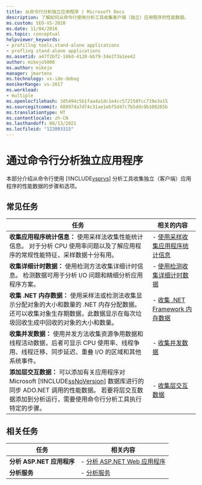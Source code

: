 ```yaml
---
title: 从命令行分析独立应用程序 | Microsoft Docs
description: 了解如何从命令行使用分析工具收集客户端（独立）应用程序的性能数据。
ms.custom: SEO-VS-2020
ms.date: 11/04/2016
ms.topic: conceptual
helpviewer_keywords:
- profillng tools,stand-alone applications
- profling stand-alone applications
ms.assetid: a47f2bf2-186d-4120-bb79-34e2f3a1ee42
author: mikejo5000
ms.author: mikejo
manager: jmartens
ms.technology: vs-ide-debug
monikerRange: vs-2017
ms.workload:
- multiple
ms.openlocfilehash: 3d5494c5b1faa4a1dc1e4cc572158fcc719e3a15
ms.sourcegitcommit: 68897da7d74c31ae1ebf5d47c7b5ddc9b108265b
ms.translationtype: HT
ms.contentlocale: zh-CN
ms.lasthandoff: 08/13/2021
ms.locfileid: "122093315"
---
```

# <a name="command-line-profiling-of-stand-alone-applications"></a>通过命令行分析独立应用程序
本部分介绍从命令行使用 [!INCLUDE[vsprvs](../code-quality/includes/vsprvs_md.md)] 分析工具收集独立（客户端）应用程序的性能数据的步骤和选项。

## <a name="common-tasks"></a>常见任务

| 任务 | 相关的内容 |
| - | - |
| **收集应用程序统计信息：** 使用采样法收集性能统计信息。 对于分析 CPU 使用率问题以及了解应用程序的常规性能特征，采样数据十分有用。 | -   [使用采样收集应用程序统计信息](../profiling/collecting-application-statistics-for-stand-alone-applications.md) |
| **收集详细计时数据：** 使用检测方法收集详细计时信息。 检测数据可用于分析 I/O 问题和精细分析应用程序方案。 | -   [使用检测收集详细计时数据](../profiling/collecting-detailed-timing-data-for-a-stand-alone-application.md) |
| **收集 .NET 内存数据：** 使用采样法或检测法收集显示分配对象的大小和数量的 .NET 内存分配数据。 还可以收集对象生存期数据，此数据显示在每次垃圾回收生成中回收的对象的大小和数量。 | -   [收集 .NET Framework 内存数据](../profiling/collecting-dotnet-framework-memory-data-for-stand-alone-applications.md) |
| **收集并发数据：** 使用并发方法收集资源争用数据和线程活动数据，后者可显示 CPU 使用率、线程争用、线程迁移、同步延迟、重叠 I/O 的区域和其他系统事件。 | -   [收集并发数据](../profiling/collecting-concurrency-data-for-stand-alone-applications.md) |
| **添加层交互数据：** 可以添加有关应用程序对 Microsoft [!INCLUDE[ssNoVersion](../data-tools/includes/ssnoversion_md.md)] 数据库进行的同步 ADO.NET 调用的性能数据。 若要将层交互数据添加到分析运行，需要使用命令行分析工具执行特定的步骤。 | -   [收集层交互数据](../profiling/adding-tier-interaction-data-from-the-command-line.md) |

## <a name="related-tasks"></a>相关任务

|任务|相关内容|
|----------|---------------------|
|**分析 ASP.NET 应用程序**|-   [分析 ASP.NET Web 应用程序](../profiling/command-line-profiling-of-aspnet-web-applications.md)|
|**分析服务**|-   [分析服务](../profiling/command-line-profiling-of-services.md)|

